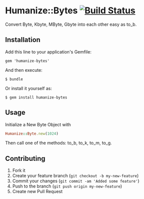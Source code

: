 # Humanize::Bytes [![Build Status](https://secure.travis-ci.org/plribeiro3000/humanize-bytes.png)](http://travis-ci.org/plribeiro3000/humanize-bytes)

Convert Byte, Kbyte, MByte, Gbyte into each other easy as to_b.

## Installation

Add this line to your application's Gemfile:

    gem 'humanize-bytes'

And then execute:

    $ bundle

Or install it yourself as:

    $ gem install humanize-bytes

## Usage

Initialize a New Byte Object with

```ruby
Humanize::Byte.new(1024)
```

Then call one of the methods: to_b, to_k, to_m, to_g.

## Contributing

1. Fork it
2. Create your feature branch (`git checkout -b my-new-feature`)
3. Commit your changes (`git commit -am 'Added some feature'`)
4. Push to the branch (`git push origin my-new-feature`)
5. Create new Pull Request
